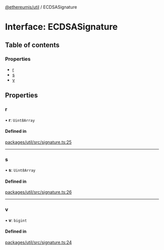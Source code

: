 [@ethereumjs/util](../README.md) / ECDSASignature

# Interface: ECDSASignature

## Table of contents

### Properties

- [r](ECDSASignature.md#r)
- [s](ECDSASignature.md#s)
- [v](ECDSASignature.md#v)

## Properties

### r

• **r**: `Uint8Array`

#### Defined in

[packages/util/src/signature.ts:25](https://github.com/ethereumjs/ethereumjs-monorepo/blob/master/packages/util/src/signature.ts#L25)

___

### s

• **s**: `Uint8Array`

#### Defined in

[packages/util/src/signature.ts:26](https://github.com/ethereumjs/ethereumjs-monorepo/blob/master/packages/util/src/signature.ts#L26)

___

### v

• **v**: `bigint`

#### Defined in

[packages/util/src/signature.ts:24](https://github.com/ethereumjs/ethereumjs-monorepo/blob/master/packages/util/src/signature.ts#L24)
